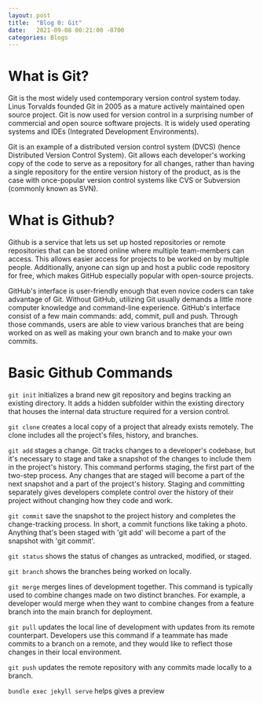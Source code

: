 ```yaml
---
layout: post
title:  "Blog 0: Git"
date:   2021-09-08 00:21:00 -0700
categories: Blogs
---
```

# What is Git?
Git is the most widely used contemporary version control system today. Linus Torvalds founded Git in 2005 as a mature actively maintained open source project. Git is now used for version control in a surprising number of commercial and open source software projects. It is widely used operating systems and IDEs (Integrated Development Environments).
 
Git is an example of a distributed version control system (DVCS) (hence Distributed Version Control System). Git allows each developer's working copy of the code to serve as a repository for all changes, rather than having a single repository for the entire version history of the product, as is the case with once-popular version control systems like CVS or Subversion (commonly known as SVN).

# What is Github?
Github is a service that lets us set up hosted repositories or remote repositories that can be stored online where multiple team-members can access. This allows easier access for projects to be worked on by multiple people. Additionally, anyone can sign up and host a public code repository for free, which makes GitHub especially popular with open-source projects. 

GitHub's interface is user-friendly enough that even novice coders can take advantage of Git. Without GitHub, utilizing Git usually demands a little more computer knowledge and command-line experience. GitHub's interface consist of a few main commands: add, commit, pull and push. Through those commands, users are able to view various branches that are being worked on as well as making your own branch and to make your own commits. 

# Basic Github Commands
`git init` initializes a brand new git repository and begins tracking an existing directory. It adds a hidden subfolder within the existing directory that houses the internal data structure required for a version control.
    
`git clone` creates a local copy of a project that already exists remotely. The clone includes all the project's files, history, and branches.

`git add` stages a change. Git tracks changes to a developer's codebase, but it's necessary to stage and take a snapshot of the changes to include them in the project's history. This command performs staging, the first part of the two-step process. Any changes that are staged will become a part of the next snapshot and a part of the project's history. Staging and committing separately gives developers complete control over the history of their project without changing how they code and work. 

`git commit` save the snapshot to the project history and completes the change-tracking process. In short, a commit functions like taking a photo. Anything that's been staged with 'git add' will become a part of the snapshot with 'git commit'.

`git status` shows the status of changes as untracked, modified, or staged.

`git branch` shows the branches being worked on locally.

`git merge` merges lines of development together. This command is typically used to combine changes made on two distinct branches. For example, a developer would merge when they want to combine changes from a feature branch into the main branch for deployment.

`git pull` updates the local line of development with updates from its remote counterpart. Developers use this command if a teammate has made commits to a branch on a remote, and they would like to reflect those changes in their local environment. 

`git push` updates the remote repository with any commits made locally to a branch.

`bundle exec jekyll serve` helps gives a preview
